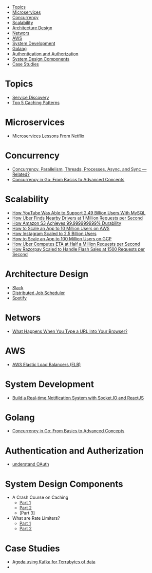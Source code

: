 - [Topics](#topics)
- [Microservices](#microservices)
- [Concurrency](#concurrency)
- [Scalability](#scalability)
- [Architecture Design](#architecture-design)
- [Networs](#networs)
- [AWS](#aws)
- [System Development](#system-development)
- [Golang](#golang)
- [Authentication and Autherization](#authentication-and-autherization)
- [System Design Components](#system-design-components)
- [Case Studies](#case-studies)


# Topics
- [Service Discovery](https://systemdesign.one/what-is-service-discovery/)
- [Top 5 Caching Patterns](https://newsletter.systemdesign.one/p/caching-patterns)

# Microservices
- [Microservices Lessons From Netflix](https://newsletter.systemdesign.one/p/netflix-microservices)

# Concurrency
- [Concurrency, Parallelism, Threads, Processes, Async, and Sync — Related?](https://medium.com/swift-india/concurrency-parallelism-threads-processes-async-and-sync-related-39fd951bc61d)
- [Concurrency in Go: From Basics to Advanced Concepts](https://dev.to/chanchals7/concurrency-in-go-from-basics-to-advanced-concepts-1b9n)

# Scalability
- [How YouTube Was Able to Support 2.49 Billion Users With MySQL](https://newsletter.systemdesign.one/p/vitess-mysql)
- [How Uber Finds Nearby Drivers at 1 Million Requests per Second](https://newsletter.systemdesign.one/p/how-does-uber-find-nearby-drivers)
- [How Amazon S3 Achieves 99.999999999% Durability](https://newsletter.systemdesign.one/p/amazon-s3-durability)
- [How to Scale an App to 10 Million Users on AWS](https://newsletter.systemdesign.one/p/aws-scale)
- [How Instagram Scaled to 2.5 Billion Users](https://newsletter.systemdesign.one/p/instagram-infrastructure)
- [How to Scale an App to 100 Million Users on GCP](https://newsletter.systemdesign.one/p/google-cloud-scalability)
- [How Uber Computes ETA at Half a Million Requests per Second](https://newsletter.systemdesign.one/p/uber-eta)
- [How Razorpay Scaled to Handle Flash Sales at 1500 Requests per Second](https://newsletter.systemdesign.one/p/payment-gateway-architecture)

# Architecture Design
- [Slack](https://systemdesign.one/slack-architecture/)
- [Distributed Job Scheduler](https://blog.algomaster.io/p/design-a-distributed-job-scheduler)
- [Spotify](https://blog.algomaster.io/p/design-spotify-system-design-interview)

# Networs
- [What Happens When You Type a URL Into Your Browser?](https://systemdesign.one/what-happens-when-you-type-url-into-your-browser/)

# AWS
- [AWS Elastic Load Balancers (ELB)](https://dev.to/shubham_murti/aws-elastic-load-balancers-elb-week-fourteen-193m)

# System Development
- [Build a Real-time Notification System with Socket.IO and ReactJS](https://dev.to/novu/build-a-real-time-notification-system-with-socketio-and-reactjs-40i3)

# Golang
- [Concurrency in Go: From Basics to Advanced Concepts](https://dev.to/chanchals7/concurrency-in-go-from-basics-to-advanced-concepts-1b9n)

# Authentication and Autherization
- [understand OAuth](https://dev.to/fomalhautb/i-finally-understand-oauth-2ldf)

# System Design Components
- A Crash Course on Caching
  - [Part 1](https://systemdesignnewsletter.substack.com/p/ep-13-a-crash-course-on-caching-part)
  - [Part 2](https://systemdesignnewsletter.substack.com/p/ep-14-a-crash-course-on-caching-part)
  - [Part 3]
- What are Rate Limiters?
  - [Part 1](https://systemdesignnewsletter.substack.com/p/ep-10-what-are-rate-limiters-part-)
  - [Part 2](https://systemdesignnewsletter.substack.com/p/ep-11-what-are-rate-limiters-part)

# Case Studies
- [Agoda using Kafka for Terrabytes of data](https://newsletter.systemdesigncodex.com/p/kafka-load-balancing-at-agoda)
- 